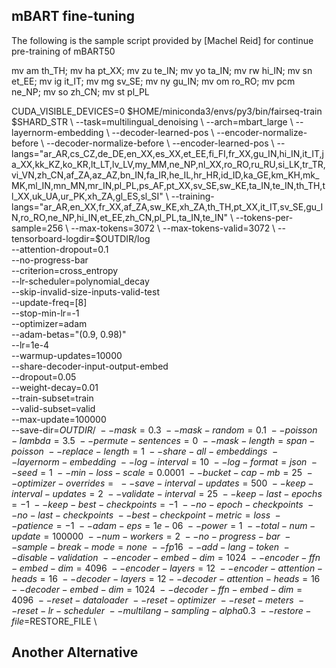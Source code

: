 ## mBART fine-tuning
The following is the sample script provided by [Machel Reid] for continue pre-training of mBART50

mv am th_TH; mv ha pt_XX; mv zu te_IN; mv yo ta_IN; mv rw hi_IN; mv sn et_EE; mv ig it_IT; mv mg sv_SE; mv ny gu_IN; mv om ro_RO; mv pcm ne_NP; mv so zh_CN; mv st pl_PL

CUDA_VISIBLE_DEVICES=0 $HOME/miniconda3/envs/py3/bin/fairseq-train \
$SHARD_STR \
--task=multilingual_denoising \
--arch=mbart_large \
--layernorm-embedding \
--decoder-learned-pos \
--encoder-normalize-before \
--decoder-normalize-before \
--encoder-learned-pos \
--langs="ar_AR,cs_CZ,de_DE,en_XX,es_XX,et_EE,fi_FI,fr_XX,gu_IN,hi_IN,it_IT,ja_XX,kk_KZ,ko_KR,lt_LT,lv_LV,my_MM,ne_NP,nl_XX,ro_RO,ru_RU,si_LK,tr_TR,vi_VN,zh_CN,af_ZA,az_AZ,bn_IN,fa_IR,he_IL,hr_HR,id_ID,ka_GE,km_KH,mk_MK,ml_IN,mn_MN,mr_IN,pl_PL,ps_AF,pt_XX,sv_SE,sw_KE,ta_IN,te_IN,th_TH,tl_XX,uk_UA,ur_PK,xh_ZA,gl_ES,sl_SI" \
--training-langs="ar_AR,en_XX,fr_XX,af_ZA,sw_KE,xh_ZA,th_TH,pt_XX,it_IT,sv_SE,gu_IN,ro_RO,ne_NP,hi_IN,et_EE,zh_CN,pl_PL,ta_IN,te_IN" \
--tokens-per-sample=256 \
--max-tokens=3072 \
--max-tokens-valid=3072 \
--tensorboard-logdir=$OUTDIR/log \
--attention-dropout=0.1 \
--no-progress-bar \
--criterion=cross_entropy \
--lr-scheduler=polynomial_decay \
--skip-invalid-size-inputs-valid-test \
--update-freq=[8] \
--stop-min-lr=-1 \
--optimizer=adam \
--adam-betas="(0.9, 0.98)" \
--lr=1e-4 \
--warmup-updates=10000 \
--share-decoder-input-output-embed \
--dropout=0.05 \
--weight-decay=0.01 \
--train-subset=train \
--valid-subset=valid \
--max-update=100000 \
--save-dir=$OUTDIR/ \
--mask=0.3 \
--mask-random=0.1 \
--poisson-lambda=3.5 \
--permute-sentences=0 \
--mask-length=span-poisson \
--replace-length=1 \
--share-all-embeddings \
--layernorm-embedding \
--log-interval=10 \
--log-format=json \
--seed=1 \
--min-loss-scale=0.0001 \
--bucket-cap-mb=25 \
--optimizer-overrides={} \
--save-interval-updates=500 \
--keep-interval-updates=2 \
--validate-interval=25 \
--keep-last-epochs=-1 \
--keep-best-checkpoints=-1 \
--no-epoch-checkpoints \
--no-last-checkpoints \
--best-checkpoint-metric=loss \
--patience=-1 \
--adam-eps=1e-06 \
--power=1 \
--total-num-update=100000 \
--num-workers=2 \
--no-progress-bar \
--sample-break-mode=none \
--fp16 \
--add-lang-token \
--disable-validation    \
--encoder-embed-dim=1024 \
--encoder-ffn-embed-dim=4096 \
--encoder-layers=12 \
--encoder-attention-heads=16 \
--decoder-layers=12 --decoder-attention-heads=16 \
--decoder-embed-dim=1024 \
--decoder-ffn-embed-dim=4096 \
--reset-dataloader \
--reset-optimizer \
--reset-meters \
--reset-lr-scheduler \
--multilang-sampling-alpha 0.3 \
--restore-file=$RESTORE_FILE \


## Another Alternative
